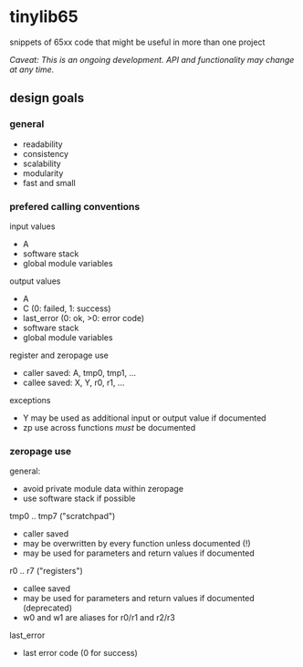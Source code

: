 # tinylib65

snippets of 65xx code that might be useful in more than one project

_Caveat: This is an ongoing development. API and functionality may change at any time._

## design goals

### general

* readability
* consistency
* scalability
* modularity
* fast and small

### prefered calling conventions

input values

* A
* software stack
* global module variables

output values

* A
* C (0: failed, 1: success)
* last_error (0: ok, >0: error code)
* software stack
* global module variables

register and zeropage use

* caller saved: A, tmp0, tmp1, ...
* callee saved: X, Y, r0, r1, ...

exceptions

* Y may be used as additional input or output value if documented
* zp use across functions _must_ be documented

### zeropage use

general:

* avoid private module data within zeropage
* use software stack if possible

tmp0 .. tmp7 ("scratchpad")

* caller saved
* may be overwritten by every function unless documented (!)
* may be used for parameters and return values if documented

r0 .. r7 ("registers")

* callee saved
* may be used for parameters and return values if documented (deprecated)
* w0 and w1 are aliases for r0/r1 and r2/r3

last_error

* last error code (0 for success)

